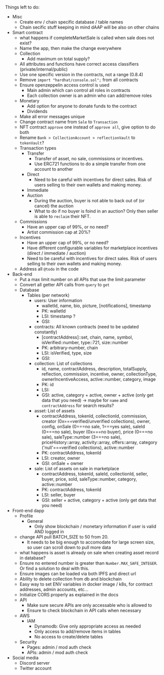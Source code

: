 Things left to do:
- Misc
  - Create env / chain specific database / table names
  - Chain secific stuff keeping in mind dAAP will be also on other chains
- Smart contract
  - what happens if completeMarketSale is called when sale does not exist?
  - Name the app, then make the change everywhere
  - Collection
    - Add maximum on total supply?
  - All attributes and functions have correct access classifiers (private/internal/public)
  - Use one specific version in the contracts, not a range (0.8.4)
  - Remove `import "hardhat/console.sol";` from all contracts
  - Ensure openzeppelin access control is used
    - Main admin which can control all roles in contracts
    - Each collection owner is an admin who can add/remove roles
  - Monetary
    - Add option for anyone to donate funds to the contract
    - Dividends
  - Make all error messages unique
  - Change contract name from `Sale` to `Transaction`
  - NFT contract `approve` one instead of `approve all`, give option to do both
  - Rename `Bank > CollectionAccount > reflectionVault` to `tokenVault`?
  - Transaction types
    - Transfer
      - Transfer of asset, no sale, commissions or incentives.
      - Use ERC721 functions to do a simple transfer from one account to another
    - Direct
      - Need to be careful with incentives for direct sales. Risk of users selling to their own wallets and making money.
    - Immediate
    - Auction
      - During the auction, buyer is not able to back out of (or cancel) the auction
      - What to do if no buyer is foind in an auction? Only then seller is able to `reclaim` their NFT.
  - Commissions
    - Have an upper cap of 99%, or no need?
    - Artist commission cap at 20%?
  - Incentives
    - Have an upper cap of 99%, or no need?
    - Have different configurable variables for marketplace incentives (direct / immediate / auction)
    - Need to be careful with incentives for direct sales. Risk of users selling to their own wallets and making money.
  - Address all `@todo` in the code
- Back-end
  - Put a max limit number on all APIs that use the limit parameter
  - Convert all getter API calls from `query` to `get`
  - Database
    - Tables (per network)
      - users: User information
        - walletId, name, bio, picture, [notifications], timestamp
        - PK: walletId
        - LSI: timestamp ?
        - GSI: 
      - contracts: All known contracts (need to be updated constantly)
        - [contractAddress]::set, chain, name, symbol, isVerified::number, type::721, size::number
        - PK: arbitrary-number, chain
        - LSI: isVerified, type, size
        - GSI: 
      - collection: List of collections
        - id, name, contractAddress, description, totalSupply, reflection, commission, incentive, owner, collectionType, ownerIncentiveAccess, active::number, category, image
        - PK: id
        - LSI: 
        - GSI: active, category + active, owner + active (only get data that you need) -> maybe for `name` and `contractAddress` for search results?
      - asset: List of assets
        - contractAddress, tokenId, collectionId, commission, creator (0x===verified/unverified collections), owner, config, onSale (0===no sale, 1===yes sale), saleId (0===no sale), buyer (0x===no buyer), price (0===no sale), saleType::number (3===no sale), priceHistory::array, activity::array, offers::array, category ('null'===verified collections), active::number
        - PK: contractAddress, tokenId
        - LSI: creator, owner
        - GSI: onSale + owner
      - sale: List of assets on sale in marketplace
        - contractAddress, tokenId, saleId, collectionId, seller, buyer, price, sold, saleType::number, category, active::number
        - PK: contractAddress, tokenId
        - LSI: seller, buyer
        - GSI: seller + active, category + active (only get data that you need)
- Front-end dapp
  - Profile
    - General
      - Only show blockchain / monetary information if user is valid AND logged in
  - change API pull BATCH_SIZE to 50 from 20.
    - It needs to be big enough to accomodate for large screen size, so user can scroll down to pull more data
  - what happens is asset is already on sale when creating asset record in database?
  - Ensure no entered number is greater than `Number.MAX_SAFE_INTEGER`. Or find a solution to deal with this.
  - Ensure images can be loaded via both IPFS and direct url
  - Ability to delete collection from db and blockchain
  - Easy way to set ENV variables in docker image / k8s, for contract addresses, admin accounts, etc...
  - Initialize CORS properly as explained in the docs
  - API
    - Make sure secure APIs are only accessable who is allowed to
    - Ensure to check blockchain in API calls when necessary
  - AWS
    - IAM
      - Dynamodb: Give only appropriate access as needed
      - Only access to add/remove items in tables
      - No access to create/delete tables
  - Security
    - Pages: admin / mod auth check
    - APIs: admin / mod auth check
- Social media
  - Discord server
  - Twitter account
